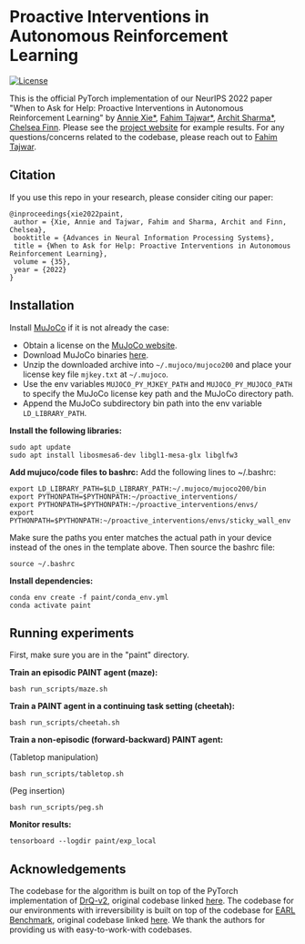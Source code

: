 # Proactive Interventions in Autonomous Reinforcement Learning
[![License](https://img.shields.io/badge/license-MIT-blue.svg)](https://github.com/rlworkgroup/metaworld/blob/master/LICENSE)

This is the official PyTorch implementation of our NeurIPS 2022 paper "When to Ask for Help: Proactive Interventions in Autonomous Reinforcement Learning" by [Annie Xie*](https://anxie.github.io/), [Fahim Tajwar*](https://tajwarfahim.github.io/), [Archit Sharma*](https://architsharma97.github.io/), [Chelsea Finn](https://ai.stanford.edu/~cbfinn/). Please see the [project website](https://sites.google.com/view/proactive-interventions) for example results. For any questions/concerns related to the codebase, please reach out to [Fahim Tajwar](mailto:tajwarfahim932@gmail.com).

## Citation

If you use this repo in your research, please consider citing our paper:

```
@inproceedings{xie2022paint,
 author = {Xie, Annie and Tajwar, Fahim and Sharma, Archit and Finn, Chelsea},
 booktitle = {Advances in Neural Information Processing Systems},
 title = {When to Ask for Help: Proactive Interventions in Autonomous Reinforcement Learning},
 volume = {35},
 year = {2022}
}
```

## Installation
Install [MuJoCo](http://www.mujoco.org/) if it is not already the case:

* Obtain a license on the [MuJoCo website](https://www.roboti.us/license.html).
* Download MuJoCo binaries [here](https://www.roboti.us/index.html).
* Unzip the downloaded archive into `~/.mujoco/mujoco200` and place your license key file `mjkey.txt` at `~/.mujoco`.
* Use the env variables `MUJOCO_PY_MJKEY_PATH` and `MUJOCO_PY_MUJOCO_PATH` to specify the MuJoCo license key path and the MuJoCo directory path.
* Append the MuJoCo subdirectory bin path into the env variable `LD_LIBRARY_PATH`.

**Install the following libraries:**

```
sudo apt update
sudo apt install libosmesa6-dev libgl1-mesa-glx libglfw3
```

**Add mujuco/code files to bashrc:**
Add the following lines to ~/.bashrc:

```
export LD_LIBRARY_PATH=$LD_LIBRARY_PATH:~/.mujoco/mujoco200/bin
export PYTHONPATH=$PYTHONPATH:~/proactive_interventions/
export PYTHONPATH=$PYTHONPATH:~/proactive_interventions/envs/
export PYTHONPATH=$PYTHONPATH:~/proactive_interventions/envs/sticky_wall_env
```

Make sure the paths you enter matches the actual path in your device instead of the ones in the template above. Then source the bashrc file:

```
source ~/.bashrc
```

**Install dependencies:**

```
conda env create -f paint/conda_env.yml
conda activate paint
```


## Running experiments

First, make sure you are in the "paint" directory.

**Train an episodic PAINT agent (maze):**

```
bash run_scripts/maze.sh
```

**Train a PAINT agent in a continuing task setting (cheetah):**

```
bash run_scripts/cheetah.sh
```

**Train a non-episodic (forward-backward) PAINT agent:**

(Tabletop manipulation)

```
bash run_scripts/tabletop.sh
```

(Peg insertion)

```
bash run_scripts/peg.sh
```

**Monitor results:**

```
tensorboard --logdir paint/exp_local
```

## Acknowledgements

The codebase for the algorithm is built on top of the PyTorch implementation of [DrQ-v2](https://arxiv.org/abs/2107.09645), original codebase linked [here](https://github.com/facebookresearch/drqv2). The codebase for our environments with irreversibility is built on top of the codebase for [EARL Benchmark](https://arxiv.org/abs/2112.09605), original codebase linked [here](https://github.com/architsharma97/earl_benchmark). We thank the authors for providing us with easy-to-work-with codebases.
